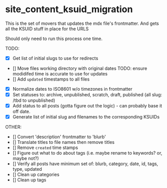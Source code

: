 # site_content_ksuid_migration

This is the set of movers that updates the mdx file's frontmatter. And gets
all the KSUID stuff in place for the URLS

Should only need to run this process one time.

TODO:

- [x] Get list of initial slugs to use for redirects
- [] Move files working directory with original dates TODO: ensure modidifed time is accurate to use for updates
- [] Add `updated` timestamps to all files
- [x] Normalize dates to ISO8601 w/o timezones in frontmatter
- [x] Set statuses to: archive, unpublished, scratch, draft, published (all slug: /tbd to unpublished)
- [x] Add status to all posts (gotta figure out the logic) - can probably base it off date.
- [x] Generate list of initial slug and filenames to the corresponding KSUIDs

OTHER:

- [] Convert 'description' frontmatter to 'blurb'
- [] Translate titles to file names then remove titles
- [] Remove `created` time stamps
- [] Figure out what to do about tags (i.e. maybe rename to keywords? or, maybe not?)
- [] Verify all posts have minimum set of: blurb, category, date, id, tags, type, updated
- [] Clean up categories
- [] Clean up tags
